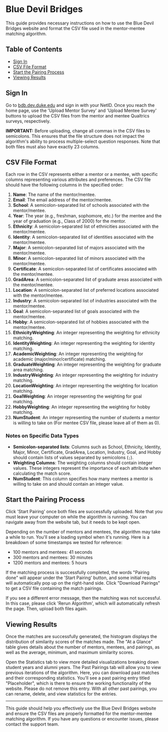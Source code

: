 # Blue Devil Bridges

This guide provides necessary instructions on how to use the Blue Devil Bridges website and format the CSV file used in the mentor-mentee matching algorithm.

## Table of Contents

- [Sign In](#sign-in)
- [CSV File Format](#csv-file-format)
- [Start the Pairing Process](#start-the-pairing-process)
- [Viewing Results](#viewing-results)

## Sign In

Go to [bdb.dev.duke.edu](https://bdb.dev.duke.edu) and sign in with your NetID. Once you reach the home page, use the 'Upload Mentor Survey' and 'Upload Mentee Survey' buttons to upload the CSV files from the mentor and mentee Qualtrics surveys, respectively.

**IMPORTANT:** Before uploading, change all commas in the CSV files to semicolons. This ensures that the file structure does not impact the algorithm's ability to process multiple-select question responses. Note that both files must also have exactly 23 columns.

## CSV File Format

Each row in the CSV represents either a mentor or a mentee, with specific columns representing various attributes and preferences. The CSV file should have the following columns in the specified order:

1. **Name**: The name of the mentor/mentee.
2. **Email**: The email address of the mentor/mentee.
3. **School**: A semicolon-separated list of schools associated with the mentor/mentee.
4. **Year**: The year (e.g., freshman, sophomore, etc.) for the mentee and the year of graduation (e.g., Class of 2000) for the mentor.
5. **Ethnicity**: A semicolon-separated list of ethnicities associated with the mentor/mentee.
6. **Identity**: A semicolon-separated list of identities associated with the mentor/mentee.
7. **Major**: A semicolon-separated list of majors associated with the mentor/mentee.
8. **Minor**: A semicolon-separated list of minors associated with the mentor/mentee.
9. **Certificate**: A semicolon-separated list of certificates associated with the mentor/mentee.
10. **GradArea**: A semicolon-separated list of graduate areas associated with the mentor/mentee.
11. **Location**: A semicolon-separated list of preferred locations associated with the mentor/mentee.
12. **Industry**: A semicolon-separated list of industries associated with the mentor/mentee.
13. **Goal**: A semicolon-separated list of goals associated with the mentor/mentee.
14. **Hobby**: A semicolon-separated list of hobbies associated with the mentor/mentee.
15. **EthnicityWeighting**: An integer representing the weighting for ethnicity matching.
16. **IdentityWeighting**: An integer representing the weighting for identity matching.
17. **AcademicWeighting**: An integer representing the weighting for academic (major/minor/certificate) matching.
18. **GraduateWeighting**: An integer representing the weighting for graduate area matching.
19. **IndustryWeighting**: An integer representing the weighting for industry matching.
20. **LocationWeighting**: An integer representing the weighting for location matching.
21. **GoalWeighting**: An integer representing the weighting for goal matching.
22. **HobbyWeighting**: An integer representing the weighting for hobby matching.
23. **NumStudent**: An integer representing the number of students a mentor is willing to take on (For mentee CSV file, please leave all of them as 0).

### Notes on Specific Data Types

- **Semicolon-separated lists**: Columns such as School, Ethnicity, Identity, Major, Minor, Certificate, GradArea, Location, Industry, Goal, and Hobby should contain lists of values separated by semicolons (`;`).
- **Weighting Columns**: The weighting columns should contain integer values. These integers represent the importance of each attribute when calculating the match score.
- **NumStudent**: This column specifies how many mentees a mentor is willing to take on and should contain an integer value.

## Start the Pairing Process

Click 'Start Pairing' once both files are successfully uploaded. Note that you must leave your computer on while the algorithm is running. You can navigate away from the website tab, but it needs to be kept open.

Depending on the number of mentors and mentees, the algorithm may take a while to run. You'll see a loading symbol when it's running. Here is a breakdown of some timestamps we tested for reference:
- 100 mentors and mentees: 41 seconds
- 300 mentors and mentees: 30 minutes
- 1200 mentors and mentees: 5 hours

If the matching process is successfully completed, the words "Pairing done" will appear under the 'Start Pairing' button, and some initial results will automatically pop up on the right-hand side. Click "Download Pairings" to get a CSV file containing the match pairings.

If you see a different error message, then the matching was not successful. In this case, please click 'Rerun Algorithm', which will automatically refresh the page. Then, upload both files again.

## Viewing Results

Once the matches are successfully generated, the histogram displays the distribution of similarity scores of the matches made. The "At a Glance" table gives details about the number of mentors, mentees, and pairings, as well as the average, minimum, and maximum similarity scores.

Open the Statistics tab to view more detailed visualizations breaking down student years and alumni years. The Past Pairings tab will allow you to view previous iterations of the algorithm. Here, you can download past matches and their corresponding statistics. You'll see a past pairing entry titled "Placeholder", which is there to ensure the working functionality of the website. Please do not remove this entry. With all other past pairings, you can rename, delete, and view statistics for the entries.

---

This guide should help you effectively use the Blue Devil Bridges website and ensure the CSV files are properly formatted for the mentor-mentee matching algorithm. If you have any questions or encounter issues, please contact the support team.